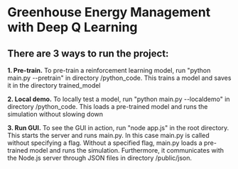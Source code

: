 # Greenhouse Energy Management with Deep Q Learning

## There are 3 ways to run the project:

**1. Pre-train.** 
To pre-train a reinforcement learning model, run "python main.py --pretrain" in directory /python_code.
This trains a model and saves it in the directory trained_model
  
**2. Local demo.** To locally test a model, run "python main.py --localdemo" in directory /python_code.
This loads a pre-trained model and runs the simulation without slowing down

**3. Run GUI.** To see the GUI in action, run "node app.js" in the root directory.
This starts the server and runs main.py. In this case main.py is called without specifying a flag. Without a specified flag, main.py loads a pre-trained model and runs the simulation. Furthermore, it communicates with the Node.js server through JSON files in directory /public/json.
